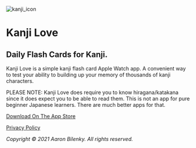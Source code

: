 ![kanji_icon](https://user-images.githubusercontent.com/516688/147009724-d866ef88-0db5-4273-a280-e122f29cdc21.png)

# Kanji Love

## Daily Flash Cards for Kanji.

Kanji Love is a simple kanji flash card Apple Watch app. A convenient way to test your ability to building up your memory of thousands of kanji characters. 

PLEASE NOTE: Kanji Love does require you to know hiragana/katakana since it does expect you to be able to read them. This is not an app for pure beginner Japanese learners. There are much better apps for that.

[Download On The App Store](https://apps.apple.com/us/app/kanji-love/id1588647247)

[Privacy Policy](https://abilenky.github.io/kanjilove/privacy_policy)

*Copyright © 2021 Aaron Bilenky. All rights reserved.*
